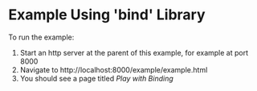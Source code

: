 # Example Using 'bind' Library

To run the example:
1. Start an http server at the parent of this example, for example at port 8000
2. Navigate to http://localhost:8000/example/example.html
3. You should see a page titled _Play with Binding_

